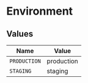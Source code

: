 # Environment


## Values

| Name         | Value        |
| ------------ | ------------ |
| `PRODUCTION` | production   |
| `STAGING`    | staging      |